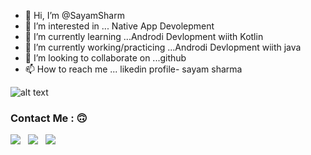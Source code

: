 - 👋 Hi, I’m @SayamSharm
- 👀 I’m interested in ... Native App Devolepment
- 🌱 I’m currently learning ...Androdi Devlopment wiith Kotlin
- 🌱 I’m currently working/practicing ...Androdi Devlopment wiith java
- 💞️ I’m looking to collaborate on ...github
- 📫 How to reach me ... likedin profile- sayam sharma



![alt text](https://i.pinimg.com/originals/7c/f0/5c/7cf05cc7e6d379bb530187399df82e1d.jpg)


### Contact Me : :upside_down_face:
  <a href="https://wa.me/919988716644"><img src="https://img.shields.io/badge/WhatsApp-25D366?style=for-the-badge&logo=whatsapp&logoColor=white"></a> &nbsp; <a href="mailto:ssayam200@gmail.co "><img src="https://img.shields.io/badge/Gmail-D14836?style=for-the-badge&logo=gmail&logoColor=white"></a> &nbsp;
 <a href="https://github.com/StartCodeingWithSayam/"><img src="https://img.shields.io/badge/website-000000?style=for-the-badge&logo=About.me&logoColor=white"></a>
